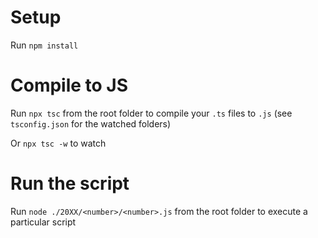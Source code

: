 # Setup

Run `npm install`

# Compile to JS

Run `npx tsc` from the root folder to compile your `.ts` files to `.js` (see `tsconfig.json` for the watched folders)

Or `npx tsc -w` to watch

# Run the script

Run `node ./20XX/<number>/<number>.js` from the root folder to execute a particular script
